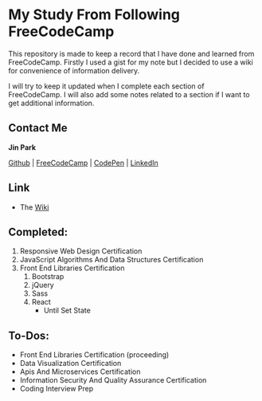 # My Study From Following FreeCodeCamp

This repository is made to keep a record that I have done and learned from FreeCodeCamp. Firstly I used a gist for my note but I decided to use a wiki for convenience of information delivery.

I will try to keep it updated when I complete each section of FreeCodeCamp. I will also add some notes related to a section if I want to get additional information.

## Contact Me

**Jin Park**

[Github](https://github.com/JinPark1504) | [FreeCodeCamp](https://www.freecodecamp.org/jin_programmer) | [CodePen](https://codepen.io/Jin-programmer/) | [LinkedIn](https://www.linkedin.com/in/jungjin-park-b3a67b163/)

## Link

- The [Wiki](https://github.com/JinPark1504/Jin_FreeCodeCamp/wiki)

## Completed:

1. Responsive Web Design Certification
2. JavaScript Algorithms And Data Structures Certification
3. Front End Libraries Certification
    1. Bootstrap
    2. jQuery
    3. Sass
    4. React
        - Until Set State

## To-Dos:

- Front End Libraries Certification (proceeding)
- Data Visualization Certification
- Apis And Microservices Certification
- Information Security And Quality Assurance Certification
- Coding Interview Prep
